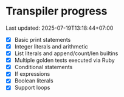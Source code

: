# Transpiler progress

Last updated: 2025-07-19T13:18:44+07:00

- [x] Basic print statements
- [x] Integer literals and arithmetic
- [x] List literals and append/count/len builtins
- [x] Multiple golden tests executed via Ruby
- [x] Conditional statements
- [x] If expressions
- [x] Boolean literals
- [x] Support loops
